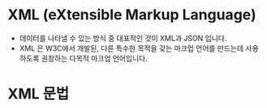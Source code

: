 # XML (eXtensible Markup Language)
- 데이터를 나타낼 수 있는 방식 중 대표적인 것이 XML과 JSON 입니다.
- XML 은 W3C에서 개발된, 다른 특수한 목적을 갖는 마크업 언어를 만드는데 사용하도록 권창하는 다목적 마크업 언어입니다.

# XML 문법
